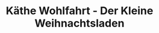 ---
title: "Käthe Wohlfahrt - Der Kleine Weihnachtsladen"
url: /rothenburg-ob-der-tauber/kaethe-wohlfahrt-der-kleine-weihnachtsladen/
shop: Andenken
---